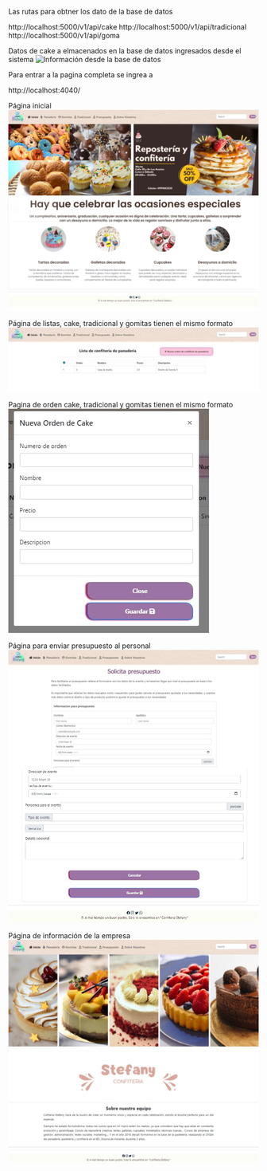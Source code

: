 Las rutas para obtner los dato de la base de datos 

http://localhost:5000/v1/api/cake
http://localhost:5000/v1/api/tradicional
http://localhost:5000/v1/api/goma

Datos de cake a elmacenados en la base de datos ingresados desde el sistema
![Información desde la base de datos](/readme/image.png)

Para entrar a la pagina completa se ingrea a

http://localhost:4040/

Página inicial
![pagina inicial](./readme/Imageninicio1.jpg)
![pagina inicial](./readme/Imageninicio2.jpg)

Página de listas, cake, tradicional y gomitas tienen el mismo formato
![pagina de lista](./readme/Imagencake.jpg)

Pagina de orden cake, tradicional y gomitas tienen el mismo formato
![pagina de nueva orden](./readme/imagennuevaorden.jpg)

Página para enviar presupuesto al personal 
![página de presupuesto](./readme/Imagenpresupuesto.jpg)
![página de presupuesto](./readme/Imagenpresupuesto2.jpg)

Página de información de la empresa
![pagina sobre nosostros](./readme/ImagenSobreNosotros.jpg)
![pagina sobre nosostros](./readme/Imagenobrenosotros2.jpg)